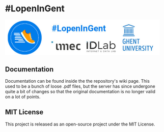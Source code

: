 # #LopenInGent 
![oSoc17 #LopenInGent Banner](https://raw.githubusercontent.com/oSoc17/lopeningent_backend/develop/assets/banner.jpeg "#LopenInGent Banner")

## Documentation
Documentation can be found inside the the repository's wiki page. This used to be a bunch of loose .pdf files, but the server has since undergone quite a bit of changes so that the original documentation is no longer valid on a lot of points.

## MIT License
This project is released as an open-source project under the MIT License.
